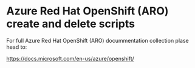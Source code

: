 # Azure Red Hat OpenShift (ARO) create and delete scripts

For full Azure Red Hat OpenShift (ARO) docummentation collection plase head to:

https://docs.microsoft.com/en-us/azure/openshift/


